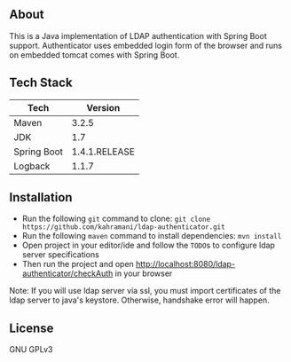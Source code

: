 ## About
This is a Java implementation of LDAP authentication with Spring Boot support. Authenticator uses embedded login form of the browser and runs on embedded tomcat comes with Spring Boot.

## Tech Stack
Tech|Version
---|---
Maven|3.2.5
JDK|1.7
Spring Boot|1.4.1.RELEASE
Logback|1.1.7  

## Installation
* Run the following `git` command to clone: `git clone https://github.com/kahramani/ldap-authenticator.git`
* Run the following `maven` command to install dependencies: `mvn install`
* Open project in your editor/ide and follow the `TODO`s to configure ldap server specifications
* Then run the project and open [http://localhost:8080/ldap-authenticator/checkAuth](http://localhost:8080/ldap-authenticator/checkAuth "localhost") in your browser

Note: If you will use ldap server via ssl, you must import certificates of the ldap server to java's keystore. Otherwise, handshake error will happen. 

## License
GNU GPLv3
